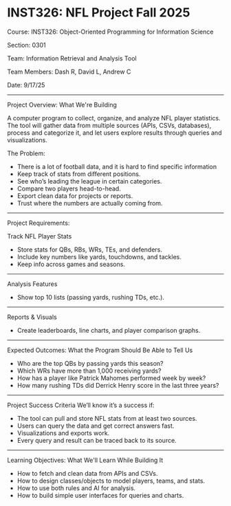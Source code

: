 # INST326: NFL Project Fall 2025

Course: INST326: Object-Oriented Programming for Information Science

Section: 0301

Team: Information Retrieval and Analysis Tool

Team Members: Dash R, David L, Andrew C

Date: 9/17/25

----------------------------------------------------------------------
Project Overview:
What We're Building

A computer program to collect, organize, and analyze NFL player statistics. The tool will gather data from multiple sources (APIs, CSVs, databases), process and categorize it, and let users explore results through queries and visualizations.

The Problem:
- There is a lot of football data, and it is hard to find specific information
- Keep track of stats from different positions. 
- See who’s leading the league in certain categories. 
- Compare two players head-to-head. 
- Export clean data for projects or reports. 
- Trust where the numbers are actually coming from.
----------------------------------------------------------------------
Project Requirements:

Track NFL Player Stats
- Store stats for QBs, RBs, WRs, TEs, and defenders.
- Include key numbers like yards, touchdowns, and tackles.
- Keep info across games and seasons.
----------------------------------------------------------------------
Analysis Features 
- Show top 10 lists (passing yards, rushing TDs, etc.).
----------------------------------------------------------------------
Reports & Visuals
- Create leaderboards, line charts, and player comparison graphs.
----------------------------------------------------------------------
Expected Outcomes:
What the Program Should Be Able to Tell Us
- Who are the top QBs by passing yards this season? 
- Which WRs have more than 1,000 receiving yards?
- How has a player like Patrick Mahomes performed week by week? 
- How many rushing TDs did Derrick Henry score in the last three years?
----------------------------------------------------------------------
Project Success Criteria
We’ll know it’s a success if: 
- The tool can pull and store NFL stats from at least two sources.
- Users can query the data and get correct answers fast. 
- Visualizations and exports work.
- Every query and result can be traced back to its source.
----------------------------------------------------------------------
Learning Objectives:
What We'll Learn While Building It
- How to fetch and clean data from APIs and CSVs. 
- How to design classes/objects to model players, teams, and stats.
- How to use both rules and AI for analysis. 
- How to build simple user interfaces for queries and charts.

